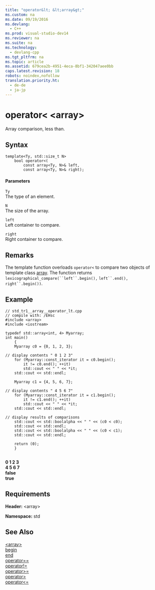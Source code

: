 ```yaml
---
title: "operator&lt; &lt;array&gt;"
ms.custom: na
ms.date: 09/19/2016
ms.devlang: 
  - C++
ms.prod: visual-studio-dev14
ms.reviewer: na
ms.suite: na
ms.technology: 
  - devlang-cpp
ms.tgt_pltfrm: na
ms.topic: article
ms.assetid: 679cea2b-4951-4eca-8bf1-342047aee0bb
caps.latest.revision: 18
robots: noindex,nofollow
translation.priority.ht: 
  - de-de
  - ja-jp
---
```

# operator&lt; &lt;array&gt;
Array comparison, less than.  
  
## Syntax  
  
```  
template<Ty, std::size_t N>  
    bool operator<(  
        const array<Ty, N>& left,  
        const array<Ty, N>& right);  
```  
  
#### Parameters  
 `Ty`  
 The type of an element.  
  
 `N`  
 The size of the array.  
  
 `left`  
 Left container to compare.  
  
 `right`  
 Right container to compare.  
  
## Remarks  
 The template function overloads `operator<` to compare two objects of template class [array](../vs140/array-Class--STL-.md). The function returns `lexicographical_compare(``left``.begin(),` `left``.end(),` `right``.begin())`.  
  
## Example  
  
```  
// std_tr1__array__operator_lt.cpp   
// compile with: /EHsc   
#include <array>   
#include <iostream>   
  
typedef std::array<int, 4> Myarray;   
int main()   
    {   
    Myarray c0 = {0, 1, 2, 3};   
  
// display contents " 0 1 2 3"   
    for (Myarray::const_iterator it = c0.begin();   
        it != c0.end(); ++it)   
        std::cout << " " << *it;   
    std::cout << std::endl;   
  
    Myarray c1 = {4, 5, 6, 7};   
  
// display contents " 4 5 6 7"   
    for (Myarray::const_iterator it = c1.begin();   
        it != c1.end(); ++it)   
        std::cout << " " << *it;   
    std::cout << std::endl;   
  
// display results of comparisons   
    std::cout << std::boolalpha << " " << (c0 < c0);   
    std::cout << std::endl;   
    std::cout << std::boolalpha << " " << (c0 < c1);   
    std::cout << std::endl;   
  
    return (0);   
    }  
  
```  
  
  **0 1 2 3**  
 **4 5 6 7**  
 **false**  
 **true**   
## Requirements  
 **Header:** <array\>  
  
 **Namespace:** std  
  
## See Also  
 [<array\>](../vs140/-array-.md)   
 [begin](../vs140/array--begin.md)   
 [end](../vs140/array--end.md)   
 [operator==](../vs140/operator==--array-.md)   
 [operator!=](../vs140/operator!=--array-.md)   
 [operator>=](../vs140/operator-=--array-.md)   
 [operator>](../vs140/operator---array-.md)   
 [operator<=](../vs140/operator-=--array-.md)